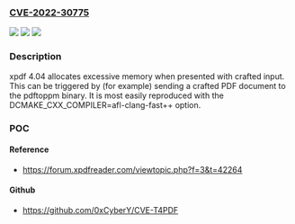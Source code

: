 ### [CVE-2022-30775](https://cve.mitre.org/cgi-bin/cvename.cgi?name=CVE-2022-30775)
![](https://img.shields.io/static/v1?label=Product&message=n%2Fa&color=blue)
![](https://img.shields.io/static/v1?label=Version&message=n%2Fa&color=blue)
![](https://img.shields.io/static/v1?label=Vulnerability&message=n%2Fa&color=brighgreen)

### Description

xpdf 4.04 allocates excessive memory when presented with crafted input. This can be triggered by (for example) sending a crafted PDF document to the pdftoppm binary. It is most easily reproduced with the DCMAKE_CXX_COMPILER=afl-clang-fast++ option.

### POC

#### Reference
- https://forum.xpdfreader.com/viewtopic.php?f=3&t=42264

#### Github
- https://github.com/0xCyberY/CVE-T4PDF

